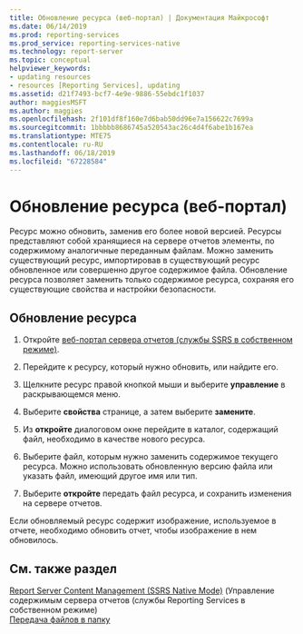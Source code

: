 ```yaml
---
title: Обновление ресурса (веб-портал) | Документация Майкрософт
ms.date: 06/14/2019
ms.prod: reporting-services
ms.prod_service: reporting-services-native
ms.technology: report-server
ms.topic: conceptual
helpviewer_keywords:
- updating resources
- resources [Reporting Services], updating
ms.assetid: d21f7493-bcf7-4e9e-9886-55ebdc1f1037
author: maggiesMSFT
ms.author: maggies
ms.openlocfilehash: 2f101df8f160e7d6bab50dd96e7a156622c7699a
ms.sourcegitcommit: 1bbbbb8686745a520543ac26c4d4f6abe1b167ea
ms.translationtype: MTE75
ms.contentlocale: ru-RU
ms.lasthandoff: 06/18/2019
ms.locfileid: "67228584"
---
```

# <a name="update-a-resource-web-portal"></a>Обновление ресурса (веб-портал)
  Ресурс можно обновить, заменив его более новой версией. Ресурсы представляют собой хранящиеся на сервере отчетов элементы, по содержимому аналогичные переданным файлам. Можно заменить существующий ресурс, импортировав в существующий ресурс обновленное или совершенно другое содержимое файла. Обновление ресурса позволяет заменить только содержимое ресурса, сохраняя его существующие свойства и настройки безопасности.  
  
## <a name="to-update-a-resource"></a>Обновление ресурса  
  
1.  Откройте [веб-портал сервера отчетов (службы SSRS в собственном режиме)](../../reporting-services/web-portal-ssrs-native-mode.md).  
  
2.  Перейдите к ресурсу, который нужно обновить, или найдите его.  
  
3.  Щелкните ресурс правой кнопкой мыши и выберите **управление** в раскрывающемся меню.  
  
4.  Выберите **свойства** странице, а затем выберите **замените**.  
  
5.  Из **откройте** диалоговом окне перейдите в каталог, содержащий файл, необходимо в качестве нового ресурса.  
  
6.  Выберите файл, которым нужно заменить содержимое текущего ресурса. Можно использовать обновленную версию файла или указать файл, имеющий другое имя или тип.  
  
7.  Выберите **откройте** передать файл ресурса, и сохранить изменения на сервере отчетов.  
  
 Если обновляемый ресурс содержит изображение, используемое в отчете, необходимо обновить отчет, чтобы изображение в нем обновилось.  
  
## <a name="see-also"></a>См. также раздел  
 [Report Server Content Management (SSRS Native Mode)](../../reporting-services/report-server/report-server-content-management-ssrs-native-mode.md)  (Управление содержимым сервера отчетов (службы Reporting Services в собственном режиме)  
 [Передача файлов в папку](../../reporting-services/report-server/upload-files-to-a-folder.md)   
  
